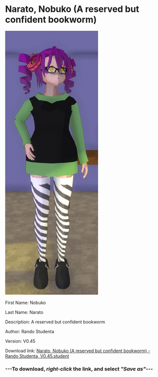 # Narato, Nobuko (A reserved but confident bookworm)

<img src = "https://raw.githubusercontent.com/Arbiter1223/Daigaku-Gurashi-Custom-Students/master/Students/Files/Narato%2C%20Nobuko%20(A%20reserved%20but%20confident%20bookworm).png">

First Name: Nobuko

Last Name: Narato

Description: A reserved but confident bookworm

Author: Rando Studenta

Version: V0.45

Download link: <a href="https://raw.githubusercontent.com/Arbiter1223/Daigaku-Gurashi-Custom-Students/master/Students/Files/Narato%2C%20Nobuko%20(A%20reserved%20but%20confident%20bookworm)%20-%20Rando%20Studenta%2C%20V0.45.student">Narato, Nobuko (A reserved but confident bookworm) - Rando Studenta, V0.45.student</a>

### ---**To download, _right-click_ the link, and select _"Save as"_**---
